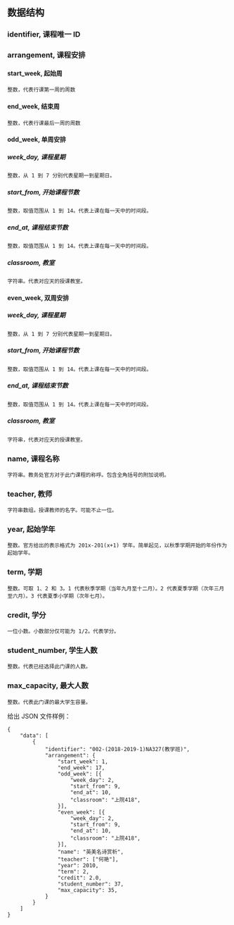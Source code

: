 
## 数据结构

### identifier, 课程唯一 ID
    
### arrangement, 课程安排

 #### start_week, 起始周
    整数，代表行课第一周的周数
 #### end_week, 结束周
    整数，代表行课最后一周的周数
 #### odd_week, 单周安排

  ##### week_day, 课程星期
    整数，从 1 到 7 分别代表星期一到星期日。
  ##### start_from, 开始课程节数
    整数，取值范围从 1 到 14。代表上课在每一天中的时间段。
  ##### end_at, 课程结束节数
    整数，取值范围从 1 到 14。代表上课在每一天中的时间段。
  ##### classroom, 教室
    字符串。代表对应天的授课教室。

 #### even_week, 双周安排

  ##### week_day, 课程星期
    整数，从 1 到 7 分别代表星期一到星期日。
  ##### start_from, 开始课程节数
    整数，取值范围从 1 到 14。代表上课在每一天中的时间段。
  ##### end_at, 课程结束节数
    整数，取值范围从 1 到 14。代表上课在每一天中的时间段。
  ##### classroom, 教室
    字符串，代表对应天的授课教室。
  
### name, 课程名称
    字符串。教务处官方对于此门课程的称呼。包含全角括号的附加说明。

### teacher, 教师
    字符串数组。授课教师的名字。可能不止一位。

### year, 起始学年
    整数。官方给出的表示格式为 201x-201(x+1) 学年。简单起见，以秋季学期开始的年份作为起始学年。

### term, 学期
    整数。可取 1、2 和 3。1 代表秋季学期（当年九月至十二月）。2 代表夏季学期（次年三月至六月）。3 代表夏季小学期（次年七月）。

### credit, 学分
    一位小数。小数部分仅可能为 1/2。代表学分。

### student_number, 学生人数
    整数。代表已经选择此门课的人数。

### max_capacity, 最大人数
    整数。代表此门课的最大学生容量。


给出 JSON 文件样例：
```
{
	"data": [
		{
			"identifier": "002-(2018-2019-1)NA327(教学班)",
			"arrangement": {
				"start_week": 1,
				"end_week": 17,
				"odd_week": [{
					"week_day": 2,
					"start_from": 9,
					"end_at": 10,
					"classroom": "上院418",
				}],
				"even_week": [{
					"week_day": 2,
					"start_from": 9,
					"end_at": 10,
					"classroom": "上院418",
				}],
				"name": "英美名诗赏析",
				"teacher": ["何艳"],
				"year": 2010,
				"term": 2,
				"credit": 2.0,
				"student_number": 37,
				"max_capacity": 35,
			}
		}
	]
}
